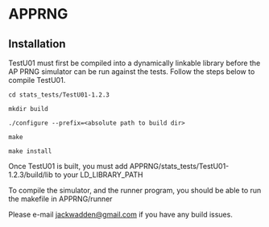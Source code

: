 # APPRNG

## Installation

TestU01 must first be compiled into a dynamically linkable library before the AP PRNG simulator can be run against the tests. Follow the steps below to compile TestU01.

`cd stats_tests/TestU01-1.2.3`

`mkdir build`

`./configure --prefix=<absolute path to build dir>`

`make`

`make install`

Once TestU01 is built, you must add APPRNG/stats_tests/TestU01-1.2.3/build/lib to your LD_LIBRARY_PATH

To compile the simulator, and the runner program, you should be able to run the makefile in APPRNG/runner

Please e-mail jackwadden@gmail.com if you have any build issues.
